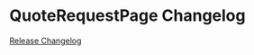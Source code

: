 # QuoteRequestPage Changelog

[Release Changelog](https://github.com/spryker-shop/quote-request-page/releases)

